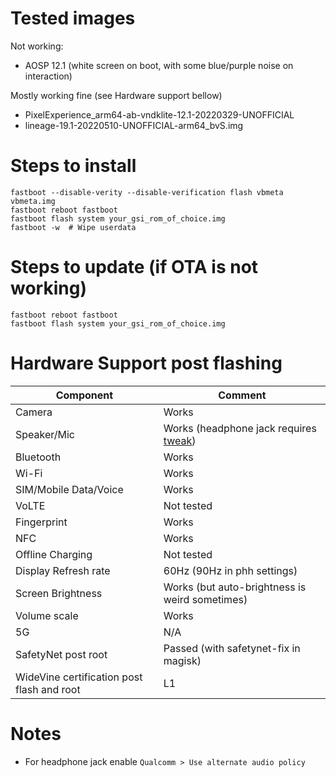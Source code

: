 # Tested images

Not working:

- AOSP 12.1 (white screen on boot, with some blue/purple noise on interaction)

Mostly working fine (see Hardware support bellow)

- PixelExperience_arm64-ab-vndklite-12.1-20220329-UNOFFICIAL
- lineage-19.1-20220510-UNOFFICIAL-arm64_bvS.img

# Steps to install

```
fastboot --disable-verity --disable-verification flash vbmeta vbmeta.img
fastboot reboot fastboot
fastboot flash system your_gsi_rom_of_choice.img
fastboot -w  # Wipe userdata
```

# Steps to update (if OTA is not working)

```
fastboot reboot fastboot
fastboot flash system your_gsi_rom_of_choice.img
```

# Hardware Support post flashing

| Component | Comment |
| --- | --- |
| Camera | Works |
| Speaker/Mic | Works (headphone jack requires [tweak](#notes)) |
| Bluetooth | Works |
| Wi-Fi | Works |
| SIM/Mobile Data/Voice | Works |
| VoLTE | Not tested |
| Fingerprint | Works |
| NFC | Works |
| Offline Charging | Not tested |
| Display Refresh rate | 60Hz (90Hz in phh settings) |
| Screen Brightness | Works (but auto-brightness is weird sometimes) |
| Volume scale | Works |
| 5G | N/A |
| SafetyNet post root | Passed (with safetynet-fix in magisk) |
| WideVine certification post flash and root | L1 |

# Notes

- For headphone jack enable `Qualcomm > Use alternate audio policy`